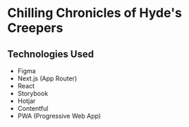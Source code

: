 # Chilling Chronicles of Hyde's Creepers

## Technologies Used

- Figma
- Next.js (App Router)
- React
- Storybook
- Hotjar
- Contentful
- PWA (Progressive Web App)
